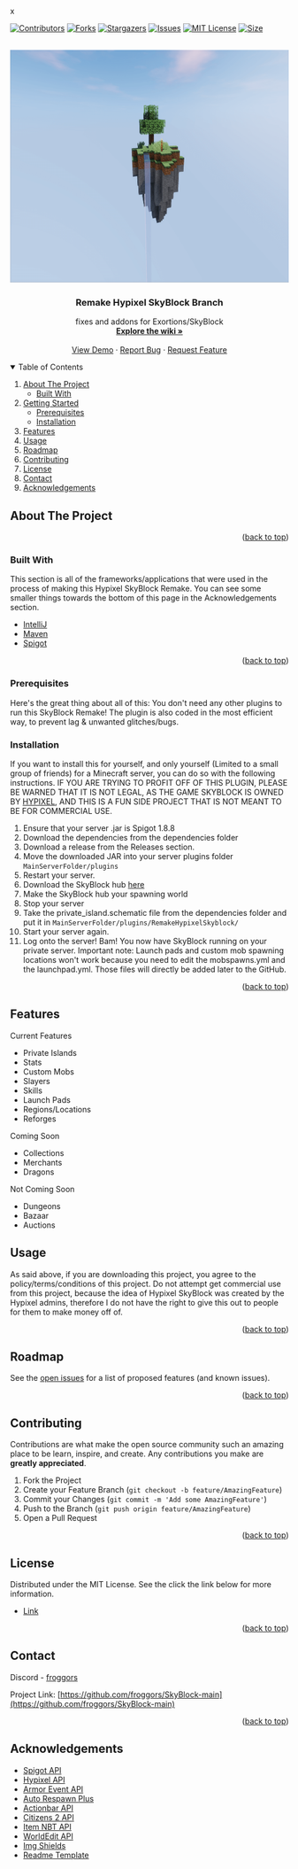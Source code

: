 x<div id="top"></div>
<!--
*** Thanks for checking out the Best-README-Template. If you have a suggestion
*** that would make this better, please fork the repo and create a pull request
*** or simply open an issue with the tag "enhancement".
*** Don't forget to give the project a star!
*** Thanks again! Now go create something AMAZING! :D
-->



<!-- PROJECT SHIELDS -->
<!--
*** I'm using markdown "reference style" links for readability.
*** Reference links are enclosed in brackets [ ] instead of parentheses ( ).
*** See the bottom of this document for the declaration of the reference variables
*** for contributors-url, forks-url, etc. This is an optional, concise syntax you may use.
*** https://www.markdownguide.org/basic-syntax/#reference-style-links
-->
[![Contributors][contributors-shield]][contributors-url]
[![Forks][forks-shield]][forks-url]
[![Stargazers][stars-shield]][stars-url]
[![Issues][issues-shield]][issues-url]
[![MIT License][license-shield]][license-url]
[![Size][size-shield]][size-url]



<!-- PROJECT LOGO -->
<br />
<div align="center">
  <a href="https://github.com/froggors/SkyBlock-main">
    <img src="images/skyblock.png" alt="SkyBlock" width="720" height="420">
  </a>

<h3 align="center">Remake Hypixel SkyBlock Branch</h3>

  <p align="center">
    fixes and addons for Exortions/SkyBlock
    <br />
    <a href="https://github.com/froggors/SkyBlock-main/wiki"><strong>Explore the wiki »</strong></a>
    <br />
    <br />
    <a href="https://github.com/froggors/SkyBlock">View Demo</a>
    ·
    <a href="https://github.com/froggors/SkyBlock-main/issues">Report Bug</a>
    ·
    <a href="https://github.com/froggors/SkyBlock-main/issues">Request Feature</a>
  </p>
</div>

<!-- TABLE OF CONTENTS -->
<details open="open">
  <summary>Table of Contents</summary>
  <ol>
    <li>
      <a href="#about-the-project">About The Project</a>
      <ul>
        <li><a href="#built-with">Built With</a></li>
      </ul>
    </li>
    <li>
      <a href="#getting-started">Getting Started</a>
      <ul>
        <li><a href="#prerequisites">Prerequisites</a></li>
        <li><a href="#installation">Installation</a></li>
      </ul>
    </li>
    <li><a href="#features">Features</a></li>
    <li><a href="#usage">Usage</a></li>
    <li><a href="#roadmap">Roadmap</a></li>
    <li><a href="#contributing">Contributing</a></li>
    <li><a href="#license">License</a></li>
    <li><a href="#contact">Contact</a></li>
    <li><a href="#acknowledgements">Acknowledgements</a></li>
  </ol>
</details>



<!-- ABOUT THE PROJECT -->
## About The Project


<p align="right">(<a href="#top">back to top</a>)</p>



### Built With

This section is all of the frameworks/applications that were used in the process of making this Hypixel SkyBlock Remake. You can see some smaller things towards the bottom of this page in the Acknowledgements section.
* [IntelliJ](https://www.jetbrains.com/idea/)
* [Maven](https://maven.apache.org/)
* [Spigot](https://www.spigotmc.org/)

<p align="right">(<a href="#top">back to top</a>)</p>

### Prerequisites

  Here's the great thing about all of this: You don't need any other plugins to run this SkyBlock Remake! The plugin is also coded in the most efficient way, to prevent lag & unwanted glitches/bugs.

### Installation

If you want to install this for yourself, and only yourself (Limited to a small group of friends) for a Minecraft server, you can do so with the following instructions.
IF YOU ARE TRYING TO PROFIT OFF OF THIS PLUGIN, PLEASE BE WARNED THAT IT IS NOT LEGAL, AS THE GAME SKYBLOCK IS OWNED BY [HYPIXEL](https://hypixel.net/), AND THIS IS A FUN SIDE PROJECT THAT IS NOT MEANT TO BE FOR COMMERCIAL USE.
1. Ensure that your server .jar is Spigot 1.8.8
2. Download the dependencies from the dependencies folder
3. Download a release from the Releases section.
4. Move the downloaded JAR into your server plugins folder
   `MainServerFolder/plugins`
4. Restart your server.
5. Download the SkyBlock hub [here](https://www.mediafire.com/file/rosqqsrtqidkly1/Hypixel_-_Skyblock_Hub.zip/file)
6. Make the SkyBlock hub your spawning world
7. Stop your server
8. Take the private_island.schematic file from the dependencies folder and put it in 
  `MainServerFolder/plugins/RemakeHypixelSkyblock/`
10. Start your server again.
11. Log onto the server! Bam! You now have SkyBlock running on your private server.
Important note: Launch pads and custom mob spawning locations won't work because you need to edit the mobspawns.yml and the launchpad.yml. Those files will directly be added later to the GitHub.

<p align="right">(<a href="#top">back to top</a>)</p>

<!-- FEATURES -->
## Features

Current Features
 - Private Islands
 - Stats
 - Custom Mobs
 - Slayers
 - Skills
 - Launch Pads
 - Regions/Locations
 - Reforges

Coming Soon
 - Collections
 - Merchants
 - Dragons

Not Coming Soon
 - Dungeons
 - Bazaar 
 - Auctions




<!-- USAGE EXAMPLES -->
## Usage

As said above, if you are downloading this project, you agree to the policy/terms/conditions of this project. Do not attempt get commercial use from this project, because the idea of Hypixel SkyBlock was created by the Hypixel admins, therefore I do not have the right to give this out to people for them to make money off of.

<p align="right">(<a href="#top">back to top</a>)</p>



<!-- ROADMAP -->
## Roadmap

See the [open issues](https://github.com/froggors/SkyBlock-main/issues) for a list of proposed features (and known issues).

<p align="right">(<a href="#top">back to top</a>)</p>



<!-- CONTRIBUTING -->
## Contributing

Contributions are what make the open source community such an amazing place to be learn, inspire, and create. Any contributions you make are **greatly appreciated**.

1. Fork the Project
2. Create your Feature Branch (`git checkout -b feature/AmazingFeature`)
3. Commit your Changes (`git commit -m 'Add some AmazingFeature'`)
4. Push to the Branch (`git push origin feature/AmazingFeature`)
5. Open a Pull Request


<p align="right">(<a href="#top">back to top</a>)</p>



<!-- LICENSE -->
## License

Distributed under the MIT License. See the click the link below for more information.
* [Link](https://github.com/froggors/SkyBlock-main/blob/main/LICENSE)

<p align="right">(<a href="#top">back to top</a>)</p>



<!-- CONTACT -->
## Contact

Discord - [froggors](https://github.com/froggors)

Project Link: [https://github.com/froggors/SkyBlock-main](https://github.com/froggors/SkyBlock-main)

<p align="right">(<a href="#top">back to top</a>)</p>



<!-- ACKNOWLEDGEMENTS -->
## Acknowledgements
* [Spigot API](https://www.spigotmc.org/wiki/spigot-maven/)
* [Hypixel API](https://api.hypixel.net/)
* [Armor Event API](https://www.spigotmc.org/resources/armor-event-1-8-1-9-1-10.24111/)
* [Auto Respawn Plus](https://www.spigotmc.org/resources/autorespawnplus.14412/)
* [Actionbar API](https://www.spigotmc.org/resources/actionbarapi-1-8-1-14-2.1315)
* [Citizens 2 API](https://github.com/CitizensDev/Citizens2)
* [Item NBT API](https://github.com/tr7zw/Item-NBT-API)
* [WorldEdit API](https://worldedit.enginehub.org/en/latest/api/index.html)
* [Img Shields](https://shields.io)
* [Readme Template](https://github.com/othneildrew/Best-README-Template)

<!-- MARKDOWN LINKS & IMAGES -->
<!-- https://www.markdownguide.org/basic-syntax/#reference-style-links -->
[contributors-shield]: https://img.shields.io/github/contributors/froggors/SkyBlock-main.svg?style=for-the-badge
[contributors-url]: https://github.com/froggors/SkyBlock-main/graphs/contributors
[forks-shield]: https://img.shields.io/github/forks/froggors/SkyBlock-main.svg?style=for-the-badge
[forks-url]: https://github.com/froggors/SkyBlock-main/network/members
[stars-shield]: https://img.shields.io/github/stars/froggors/SkyBlock-main.svg?style=for-the-badge
[stars-url]: https://github.com/froggors/SkyBlock-main/stargazers
[issues-shield]: https://img.shields.io/github/issues/froggors/SkyBlock-main.svg?style=for-the-badge
[issues-url]: https://github.com/froggors/SkyBlock-main/issues
[license-shield]: https://img.shields.io/github/license/froggors/SkyBlock-main.svg?style=for-the-badge
[license-url]: https://github.com/froggors/SkyBlock-main/blob/master/LICENSE.txt
[size-shield]: https://img.shields.io/github/languages/code-size/froggors/SkyBlock-main?style=for-the-badge
[size-url]: https://github.com/froggors/SkyBlock-main
[product-screenshot]: images/screenshot.png
